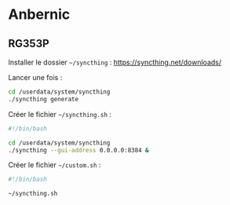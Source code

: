 # Anbernic

## RG353P

Installer le dossier `~/syncthing` : https://syncthing.net/downloads/

Lancer une fois :
```bash
cd /userdata/system/syncthing
./syncthing generate
```

Créer le fichier `~/syncthing.sh` :

```bash
#!/bin/bash

cd /userdata/system/syncthing
./syncthing --gui-address 0.0.0.0:8384 &
```

Créer le fichier `~/custom.sh` :

```bash
#!/bin/bash

~/syncthing.sh
```
